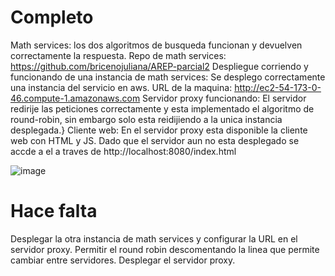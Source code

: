 # Completo
Math services: los dos algoritmos de busqueda funcionan y devuelven correctamente la respuesta. Repo de math services: https://github.com/bricenojuliana/AREP-parcial2 
Despliegue corriendo y funcionando de una instancia de math services: Se desplego correctamente una instancia del servicio en aws. URL de la maquina: http://ec2-54-173-0-46.compute-1.amazonaws.com
Servidor proxy funcionando: El servidor redirije las peticiones correctamente y esta implementado el algoritmo de round-robin, sin embargo solo esta reidijiendo a la unica instancia desplegada.}
Cliente web: En el servidor proxy esta disponible la cliente web con HTML y JS. Dado que el servidor aun no esta desplegado se accde a el a traves de http://localhost:8080/index.html




![image](https://github.com/user-attachments/assets/f5329035-27e5-4639-9cd9-71da4fecb861)



# Hace falta
Desplegar la otra instancia de math services y configurar la URL en el servidor proxy.
Permitir el round robin descomentando la linea que permite cambiar entre servidores.
Desplegar el servidor proxy.
